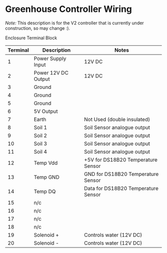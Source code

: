 # Greenhouse Controller Wiring

_Note:_ This description is for the V2 controller that is currently under construction, so may change :).

Enclosure Terminal Block

| Terminal | Description | Notes |
| ---      | ---         | ---   |
| 1         | Power Supply Input | 12V DC |
| 2         | Power 12V DC Output | 12V DC |
| 3         | Ground | |
| 4         | Ground ||
| 5         | Ground ||
| 6         | 5V Output | |
| 7         | Earth | Not Used (double insulated) |
| 8        | Soil 1 | Soil Sensor analogue output |
| 9        | Soil 2 | Soil Sensor analogue output |
| 10        | Soil 3 | Soil Sensor analogue output |
| 11        | Soil 4 |Soil Sensor analogue output  |
| 12        | Temp Vdd | +5V for DS18B20 Temperature Sensor |
| 13        | Temp GND | GND for DS18B20 Temperature Sensor |
| 14        | Temp DQ  | Data for DS18B20 Temperature Sensor |
| 15        | n/c | |
| 16        | n/c | |
| 17        | n/c | |
| 18        | n/c | |
| 19         | Solenoid + | Controls water (12V DC) |
| 20         | Solenoid - | Controls water (12V DC) |




